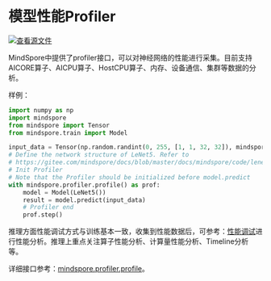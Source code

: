 # 模型性能Profiler

[![查看源文件](https://mindspore-website.obs.cn-north-4.myhuaweicloud.com/website-images/master/resource/_static/logo_source.svg)](https://gitee.com/mindspore/docs/blob/master/tutorials/source_zh_cn/model_infer/ms_infer/profiling.md)

MindSpore中提供了profiler接口，可以对神经网络的性能进行采集。目前支持AICORE算子、AICPU算子、HostCPU算子、内存、设备通信、集群等数据的分析。

样例：

```python
import numpy as np
import mindspore
from mindspore import Tensor
from mindspore.train import Model

input_data = Tensor(np.random.randint(0, 255, [1, 1, 32, 32]), mindspore.float32)
# Define the network structure of LeNet5. Refer to
# https://gitee.com/mindspore/docs/blob/master/docs/mindspore/code/lenet.py
# Init Profiler
# Note that the Profiler should be initialized before model.predict
with mindspore.profiler.profile() as prof:
    model = Model(LeNet5())
    result = model.predict(input_data)
    # Profiler end
    prof.step()

```

推理方面性能调试方式与训练基本一致，收集到性能数据后，可参考：[性能调试](https://www.mindspore.cn/tutorials/zh-CN/master/debug/profiler.html)进行性能分析。推理上重点关注算子性能分析、计算量性能分析、Timeline分析等。

详细接口参考：[mindspore.profiler.profile](https://www.mindspore.cn/docs/zh-CN/master/api_python/mindspore/mindspore.profiler.profile.html)。
